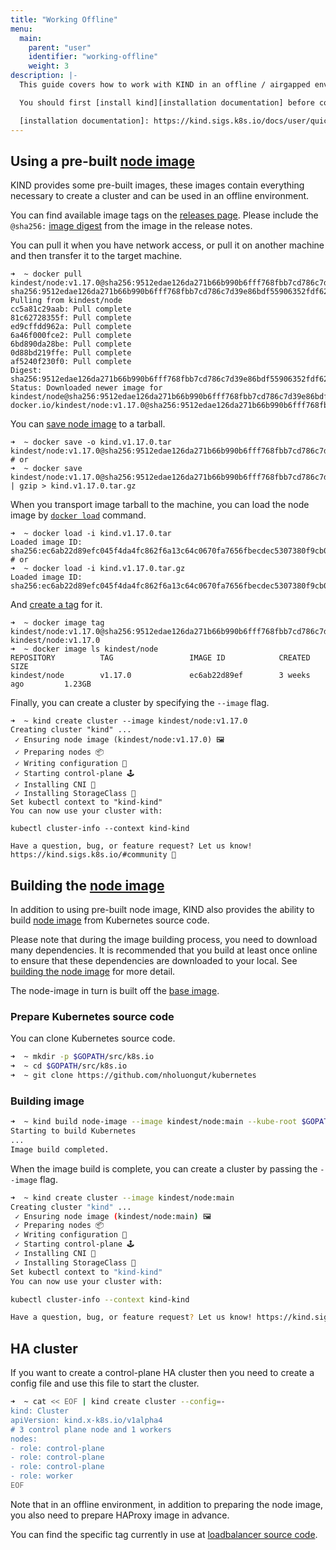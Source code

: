 ```yaml
---
title: "Working Offline"
menu:
  main:
    parent: "user"
    identifier: "working-offline"
    weight: 3
description: |-
  This guide covers how to work with KIND in an offline / airgapped environment.

  You should first [install kind][installation documentation] before continuing.

  [installation documentation]: https://kind.sigs.k8s.io/docs/user/quick-start#installation
---
```

## Using a pre-built [node image][node image]

KIND provides some pre-built images,
these images contain everything necessary to create a cluster and can be used in an offline environment.

You can find available image tags on the [releases page][releases page].
Please include the `@sha256:` [image digest][image digest] from the image in the release notes.

You can pull it when you have network access,
or pull it on another machine and then transfer it to the target machine.

```
➜  ~ docker pull kindest/node:v1.17.0@sha256:9512edae126da271b66b990b6fff768fbb7cd786c7d39e86bdf55906352fdf62
sha256:9512edae126da271b66b990b6fff768fbb7cd786c7d39e86bdf55906352fdf62: Pulling from kindest/node
cc5a81c29aab: Pull complete 
81c62728355f: Pull complete 
ed9cffdd962a: Pull complete 
6a46f000fce2: Pull complete 
6bd890da28be: Pull complete 
0d88bd219ffe: Pull complete 
af5240f230f0: Pull complete 
Digest: sha256:9512edae126da271b66b990b6fff768fbb7cd786c7d39e86bdf55906352fdf62
Status: Downloaded newer image for kindest/node@sha256:9512edae126da271b66b990b6fff768fbb7cd786c7d39e86bdf55906352fdf62
docker.io/kindest/node:v1.17.0@sha256:9512edae126da271b66b990b6fff768fbb7cd786c7d39e86bdf55906352fdf62
```

You can [save node image][docker save] to a tarball.

```
➜  ~ docker save -o kind.v1.17.0.tar kindest/node:v1.17.0@sha256:9512edae126da271b66b990b6fff768fbb7cd786c7d39e86bdf55906352fdf62
# or
➜  ~ docker save kindest/node:v1.17.0@sha256:9512edae126da271b66b990b6fff768fbb7cd786c7d39e86bdf55906352fdf62 | gzip > kind.v1.17.0.tar.gz
```

When you transport image tarball to the machine,
you can load the node image by [`docker load`][docker load] command.

```
➜  ~ docker load -i kind.v1.17.0.tar
Loaded image ID: sha256:ec6ab22d89efc045f4da4fc862f6a13c64c0670fa7656fbecdec5307380f9cb0
# or
➜  ~ docker load -i kind.v1.17.0.tar.gz
Loaded image ID: sha256:ec6ab22d89efc045f4da4fc862f6a13c64c0670fa7656fbecdec5307380f9cb0
```

And [create a tag][docker tag] for it.

```
➜  ~ docker image tag kindest/node:v1.17.0@sha256:9512edae126da271b66b990b6fff768fbb7cd786c7d39e86bdf55906352fdf62 kindest/node:v1.17.0
➜  ~ docker image ls kindest/node
REPOSITORY          TAG                 IMAGE ID            CREATED             SIZE
kindest/node        v1.17.0             ec6ab22d89ef        3 weeks ago         1.23GB
```

Finally, you can create a cluster by specifying the `--image` flag.

```
➜  ~ kind create cluster --image kindest/node:v1.17.0
Creating cluster "kind" ...
 ✓ Ensuring node image (kindest/node:v1.17.0) 🖼
 ✓ Preparing nodes 📦  
 ✓ Writing configuration 📜 
 ✓ Starting control-plane 🕹️ 
 ✓ Installing CNI 🔌 
 ✓ Installing StorageClass 💾 
Set kubectl context to "kind-kind"
You can now use your cluster with:

kubectl cluster-info --context kind-kind

Have a question, bug, or feature request? Let us know! https://kind.sigs.k8s.io/#community 🙂
```

## Building the [node image][node image]

In addition to using pre-built node image, 
KIND also provides the ability to build [node image][node image] from Kubernetes source code.

Please note that during the image building process, you need to download many dependencies.
It is recommended that you build at least once online to ensure that these dependencies are downloaded to your local.
See [building the node image][building the node image] for more detail.

The node-image in turn is built off the [base image][base image].

### Prepare Kubernetes source code

You can clone Kubernetes source code.

```sh
➜  ~ mkdir -p $GOPATH/src/k8s.io
➜  ~ cd $GOPATH/src/k8s.io
➜  ~ git clone https://github.com/nholuongut/kubernetes
```

### Building image

```sh
➜  ~ kind build node-image --image kindest/node:main --kube-root $GOPATH/src/k8s.io/kubernetes 
Starting to build Kubernetes
...
Image build completed.
```

When the image build is complete, you can create a cluster by passing the `--image` flag.

```sh
➜  ~ kind create cluster --image kindest/node:main
Creating cluster "kind" ...
 ✓ Ensuring node image (kindest/node:main) 🖼
 ✓ Preparing nodes 📦  
 ✓ Writing configuration 📜 
 ✓ Starting control-plane 🕹️ 
 ✓ Installing CNI 🔌 
 ✓ Installing StorageClass 💾 
Set kubectl context to "kind-kind"
You can now use your cluster with:

kubectl cluster-info --context kind-kind

Have a question, bug, or feature request? Let us know! https://kind.sigs.k8s.io/#community 🙂
```

## HA cluster

If you want to create a control-plane HA cluster
then you need to create a config file and use this file to start the cluster.

```sh
➜  ~ cat << EOF | kind create cluster --config=-
kind: Cluster
apiVersion: kind.x-k8s.io/v1alpha4
# 3 control plane node and 1 workers
nodes:
- role: control-plane
- role: control-plane
- role: control-plane
- role: worker
EOF
```

Note that in an offline environment, in addition to preparing the node image,
you also need to prepare HAProxy image in advance.

You can find the specific tag currently in use at [loadbalancer source code][loadbalancer source code].







[installation documentation]: https://kind.sigs.k8s.io/docs/user/quick-start#installation
[node image]: https://kind.sigs.k8s.io/docs/design/node-image
[releases page]: https://github.com/nholuongut/kind/releases
[image digest]: https://docs.docker.com/engine/reference/commandline/pull/#pull-an-image-by-digest-immutable-identifier
[docker save]: https://docs.docker.com/engine/reference/commandline/save/
[docker load]: https://docs.docker.com/engine/reference/commandline/load/
[docker tag]: https://docs.docker.com/engine/reference/commandline/tag/
[base image]: https://kind.sigs.k8s.io/docs/design/base-image/
[building the node image]: https://kind.sigs.k8s.io/docs/user/quick-start/#building-images
[loadbalancer source code]: https://github.com/nholuongut/kind/blob/main/pkg/cluster/internal/loadbalancer/const.go#L20
